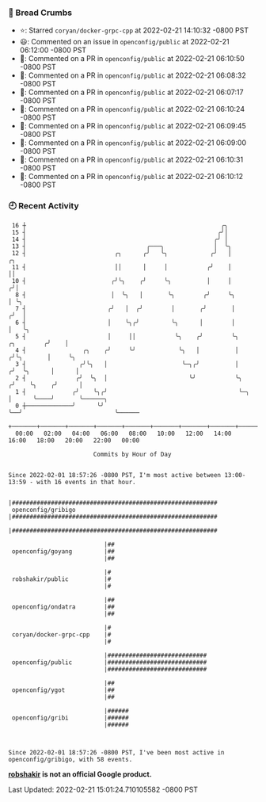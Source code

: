 ### 🍞 Bread Crumbs

 * ⭐️: Starred `coryan/docker-grpc-cpp` at 2022-02-21 14:10:32 -0800 PST
 * 😃: Commented on an issue in `openconfig/public` at 2022-02-21 06:12:00 -0800 PST
 * 💬: Commented on a PR in  `openconfig/public` at 2022-02-21 06:10:50 -0800 PST
 * 💬: Commented on a PR in  `openconfig/public` at 2022-02-21 06:08:32 -0800 PST
 * 💬: Commented on a PR in  `openconfig/public` at 2022-02-21 06:07:17 -0800 PST
 * 💬: Commented on a PR in  `openconfig/public` at 2022-02-21 06:10:24 -0800 PST
 * 💬: Commented on a PR in  `openconfig/public` at 2022-02-21 06:09:45 -0800 PST
 * 💬: Commented on a PR in  `openconfig/public` at 2022-02-21 06:09:00 -0800 PST
 * 💬: Commented on a PR in  `openconfig/public` at 2022-02-21 06:10:31 -0800 PST
 * 💬: Commented on a PR in  `openconfig/public` at 2022-02-21 06:10:12 -0800 PST

### 🕘 Recent Activity
```
 16 ┼                                                       ╭╮
 15 ┤                                                      ╭╯│
 14 ┤                                                     ╭╯ │
 13 ┤                                  ╭───╮              │  ╰╮
 12 ┤                         ╭╮      ╭╯   ╰╮            ╭╯   │                       ╭╮
 11 ┤                         ││      │     │           ╭╯    │                       ││
 10 ┤                        ╭╯╰╮    ╭╯     ╰╮          │     │                      ╭╯│
  8 ┤                        │  ╰╮   │       ╰╮        ╭╯     ╰╮                     │ ╰╮
  7 ┤                       ╭╯   │  ╭╯        │       ╭╯       │                    ╭╯  │
  6 ┤                       │    ╰╮╭╯         ╰╮      │        │                    │   ╰╮
  5 ┤                       │     ││           ╰╮    ╭╯        ╰╮        ╭╮        ╭╯    │
  4 ┤                ╭╮    ╭╯     ╰╯            ╰╮   │          │       ╭╯╰╮       │     ╰╮
  3 ┤               ╭╯╰╮   │                     ╰─╮╭╯          │      ╭╯  ╰╮      │      │
  2 ┤              ╭╯  ╰╮  │                       ╰╯           ╰╮    ╭╯    ╰╮    ╭╯      │
  1 ┤             ╭╯    ╰╮╭╯                                     ╰─╮  │      ╰────╯       ╰──────╮
  0 ┼─────────────╯      ╰╯                                        ╰──╯                          ╰──────
    +───────+───────+───────+───────+───────+───────+───────+───────+───────+───────+───────+───────+────
  00:00   02:00   04:00   06:00   08:00   10:00   12:00   14:00   16:00   18:00   20:00   22:00   00:00   

						Commits by Hour of Day


Since 2022-02-01 18:57:26 -0800 PST, I'm most active between 13:00-13:59 - with 16 events in that hour.

```



```
                           |##########################################################
 openconfig/gribigo        |##########################################################
                           |##########################################################

                           |##
 openconfig/goyang         |##
                           |##

                           |#
 robshakir/public          |#
                           |#

                           |##
 openconfig/ondatra        |##
                           |##

                           |#
 coryan/docker-grpc-cpp    |#
                           |#

                           |############################
 openconfig/public         |############################
                           |############################

                           |##
 openconfig/ygot           |##
                           |##

                           |######
 openconfig/gribi          |######
                           |######



Since 2022-02-01 18:57:26 -0800 PST, I've been most active in openconfig/gribigo, with 58 events.

```
**[robshakir](mailto:robjs@google.com) is not an official Google product.**  


Last Updated: 2022-02-21 15:01:24.710105582 -0800 PST
